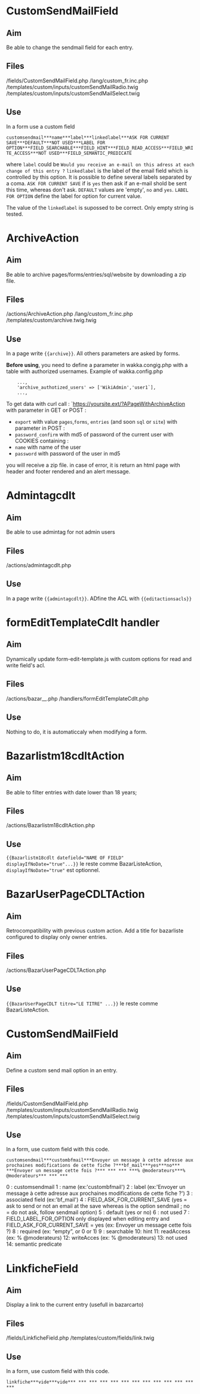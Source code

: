 # CustomSendMailField

## Aim

Be able to change the sendmail field for each entry.

## Files

/fields/CustomSendMailField.php
/lang/custom_fr.inc.php
/templates/custom/inputs/customSendMailRadio.twig
/templates/custom/inputs/customSendMailSelect.twig

## Use

In a form use a custom field

`customsendmail***name***label***linkedlabel***ASK FOR CURRENT SAVE***DEFAULT***NOT USED***LABEL FOR OPTION***FIELD_SEARCHABLE***FIELD_HINT***FIELD_READ_ACCESS***FIELD_WRITE_ACCESS***NOT USED***FIELD_SEMANTIC_PREDICATE`

where
`label` could be `Would you receive an e-mail on this adress at each change of this entry ?`
`linkedlabel` is the label of the email field which is controlled by this option. It is possible to define several labels separated by a coma.
`ASK FOR CURRENT SAVE` if is `yes` then ask if an e-mail shold be sent this time, whereas don't ask.
`DEFAULT` values are 'empty', `no` and `yes`.
`LABEL FOR OPTION` define the label for option for current value.

The value of the `linkedlabel` is supossed to be correct. Only empty string is tested.

# ArchiveAction

## Aim

Be able to archive pages/forms/entries/sql/website by downloading a zip file.

## Files

/actions/ArchiveAction.php
/lang/custom_fr.inc.php
/templates/custom/archive.twig.twig

## Use

In a page write `{{archive}}`.
All others parameters are asked by forms.

**Before using**, you need to define a parameter in wakka.congig.php with a table with authorized usernames.
Example of wakka.config.php
```
	...,
	'archive_authotized_users' => ['WikiAdmin','user1`],
	...,
```

To get data with curl call :
`https://yoursite.ext/?APageWithArchiveAction
with parameter in GET or POST : 
 - `export` with value `pages`,`forms`, `entries` (and soon `sql` or `site`)
with parameter in POST : 
 - `password_confirm` with md5 of password of the current user
with COOKIES containing :
 - `name` with name of the user
 - `password` with password of the user in md5
 
you will receive a zip file.
in case of error, it is return an html page with header and footer rendered and an alert message.


# Admintagcdlt

## Aim

Be able to use admintag for not admin users

## Files

/actions/admintagcdlt.php

## Use

In a page write `{{admintagcdlt}}`.
ADfine the ACL with `{{editactionsacls}}`

# formEditTemplateCdlt handler

## Aim

Dynamically update form-edit-template.js with custom options for read and write field's acl.

## Files

/actions/bazar__.php
/handlers/formEditTemplateCdlt.php

## Use

Nothing to do, it is automaticcaly when modifying a form.


# Bazarlistm18cdltAction

## Aim

Be able to filter entries with date lower than 18 years;

## Files

/actions/Bazarlistm18cdltAction.php

## Use

`{{Bazarlistm18cdlt datefield="NAME OF FIELD" displayIfNoDate="true"...}}` le reste comme BazarListeAction, `displayIfNoDate="true"` est optionnel.


# BazarUserPageCDLTAction

## Aim

Retrocompatibility with previous custom action. 
Add a title for bazarliste configured to display only owner entries.

## Files

/actions/BazarUserPageCDLTAction.php

## Use

`{{BazarUserPageCDLT titre="LE TITRE" ...}}` le reste comme BazarListeAction.

# CustomSendMailField

## Aim

Define a custom send mail option in an entry.

## Files

/fields/CustomSendMailField.php
/templates/custom/inputs/customSendMailRadio.twig
/templates/custom/inputs/customSendMailSelect.twig

## Use

In a form, use custom field with this code.

`customsendmail***custombfmail***Envoyer un message à cette adresse aux prochaines modifications de cette fiche ?***bf_mail***yes***no*** ***Envoyer un message cette fois ?*** *** *** ***% @moderateurs***% @moderateurs*** *** ***`

0 : customsendmail
1 : name (ex:'custombfmail')
2 : label (ex:'Envoyer un message à cette adresse aux prochaines modifications de cette fiche ?')
3 : associated field (ex:'bf_mail')
4 : FIELD_ASK_FOR_CURRENT_SAVE (yes = ask to send or not an email at the save whereas is the option sendmail ; no = do not ask, follow sendmail option)
5 : default (yes or no)
6 : not used
7 : FIELD_LABEL_FOR_OPTION only displayed when editing entry and FIELD_ASK_FOR_CURRENT_SAVE = yes (ex: Envoyer un message cette fois ?)
8 : required (ex: “empty”, or 0 or 1)
9 : searchable
10: hint
11: readAccess (ex: % @moderateurs)
12: writeAcces (ex: % @moderateurs)
13: not used
14: semantic predicate


# LinkficheField

## Aim

Display a link to the current entry (usefull in bazarcarto)

## Files

/fields/LinkficheField.php
/templates/custom/fields/link.twig

## Use

In a form, use custom field with this code.

`linkfiche***vide***vide*** *** *** *** *** *** *** *** *** *** *** *** ***`